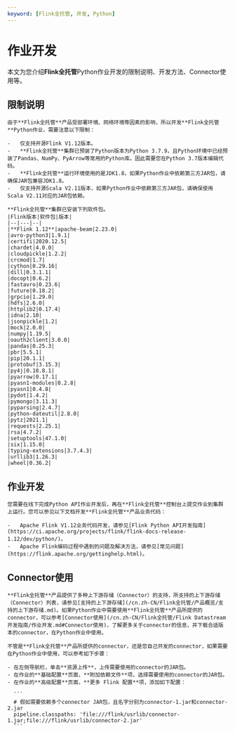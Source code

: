 ```yaml
---
keyword: [Flink全托管, 开发, Python]
---
```


# 作业开发

本文为您介绍**Flink全托管**Python作业开发的限制说明、开发方法、Connector使用等。

## 限制说明

    由于**Flink全托管**产品受部署环境、网络环境等因素的影响，所以开发**Flink全托管**Python作业，需要注意以下限制：

    -   仅支持开源Flink V1.12版本。
    -   **Flink全托管**集群已预装了Python版本为Python 3.7.9，且Python环境中已经预装了Pandas、NumPy、PyArrow等常用的Python库。因此需要您在Python 3.7版本编辑代码。
    -   **Flink全托管**运行环境使用的是JDK1.8，如果Python作业中依赖第三方JAR包，请确保JAR包兼容JDK1.8。
    -   仅支持开源Scala V2.11版本，如果Python作业中依赖第三方JAR包，请确保使用Scala V2.11对应的JAR包依赖。

    **Flink全托管**集群已安装下列软件包。
    |Flink版本|软件包|版本|
    |--|---|--|
    |**Flink 1.12**|apache-beam|2.23.0|
    |avro-python3|1.9.1|
    |certifi|2020.12.5|
    |chardet|4.0.0|
    |cloudpickle|1.2.2|
    |crcmod|1.7|
    |cython|0.29.16|
    |dill|0.3.1.1|
    |docopt|0.6.2|
    |fastavro|0.23.6|
    |future|0.18.2|
    |grpcio|1.29.0|
    |hdfs|2.6.0|
    |httplib2|0.17.4|
    |idna|2.10|
    |jsonpickle|1.2|
    |mock|2.0.0|
    |numpy|1.19.5|
    |oauth2client|3.0.0|
    |pandas|0.25.3|
    |pbr|5.5.1|
    |pip|20.1.1|
    |protobuf|3.15.3|
    |py4j|0.10.8.1|
    |pyarrow|0.17.1|
    |pyasn1-modules|0.2.8|
    |pyasn1|0.4.8|
    |pydot|1.4.2|
    |pymongo|3.11.3|
    |pyparsing|2.4.7|
    |python-dateutil|2.8.0|
    |pytz|2021.1|
    |requests|2.25.1|
    |rsa|4.7.2|
    |setuptools|47.1.0|
    |six|1.15.0|
    |typing-extensions|3.7.4.3|
    |urllib3|1.26.3|
    |wheel|0.36.2|

## 作业开发

    您需要在线下完成Python API作业开发后，再在**Flink全托管**控制台上提交作业到集群上运行。您可以参见以下文档开发**Flink全托管**产品业务代码：

    -   Apache Flink V1.12业务代码开发，请参见[Flink Python API开发指南](https://ci.apache.org/projects/flink/flink-docs-release-1.12/dev/python/)。
    -   Apache Flink编码过程中遇到的问题及解决方法，请参见[常见问题](https://flink.apache.org/gettinghelp.html)。

## Connector使用

    **Flink全托管**产品提供了多种上下游存储（Connector）的支持，所支持的上下游存储（Connector）列表，请参见[支持的上下游存储](/cn.zh-CN/Flink全托管/产品概览/支持的上下游存储.md)。如果Python作业中需要使用**Flink全托管**产品所提供的connector，可以参考[Connector使用](/cn.zh-CN/Flink全托管/Flink Datastream开发指南/作业开发.md#Connector使用)，了解更多关于connector的信息，并下载合适版本的connector，在Python作业中使用。

    不管是**Flink全托管**产品所提供的connector，还是您自己开发的connector，如果需要在Python作业中使用，可以参考如下步骤：

    - 在左侧导航栏，单击**资源上传**，上传需要使用的connector的JAR包。
    - 在作业的**基础配置**页面，**附加依赖文件**项，选择需要使用的connector的JAR包。
    - 在作业的**高级配置**页面，**更多 Flink 配置**项，添加如下配置：

      ```
      # 假如需要依赖多个connector JAR包，且名字分别为connector-1.jar和connector-2.jar
      pipeline.classpaths: 'file:///flink/usrlib/connector-1.jar;file:///flink/usrlib/connector-2.jar'
      ```
